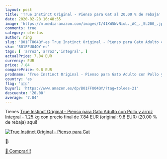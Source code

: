 ```yaml
---
layout: post
title: 'True Instinct Original - Pienso para Gat al 20.00 % de rebaja'
date: 2020-02-28 16:48:55
image: 'https://m.media-amazon.com/images/I/41XW5WvNiuL._AC_._SL200_.jpg'
comments: true
category: ofertas
author: ring
slug: 'B01FFU04QY-es True Instinct Original - Pienso para Gato Adulto con Pollo...'
sku: 'B01FFU04QY-es'
tags: [ 'arroz','arroz','integral', ]
actualPrice: 7.84 EUR
currency: EUR
price: 7.84
comparePrice: 9.8 EUR
prodname: 'True Instinct Original - Pienso para Gato Adulto con Pollo y arroz Integral - 1.25 kg'
country: 'es'
flag: '🇪🇸'
buyurl: 'https://www.amazon.es/dp/B01FFU04QY/?tag=tolees-21'
descuento: '20.00'
average: '7.84'
---
```


Tienes [True Instinct Original - Pienso para Gato Adulto con Pollo y arroz Integral - 1.25 kg](https://www.amazon.es/dp/B01FFU04QY/?tag=tolees-21) con precio final de  7.84 EUR (original: 9.8 EUR) (20.00 %  de rebaja) aqui!

[![True Instinct Original - Pienso para Gat](https://m.media-amazon.com/images/I/41XW5WvNiuL._AC_._SL200_.jpg)](https://www.amazon.es/dp/B01FFU04QY/?tag=tolees-21)

🔎:


[🛒 Comprar!!!](https://www.amazon.es/dp/B01FFU04QY/?tag=tolees-21)
